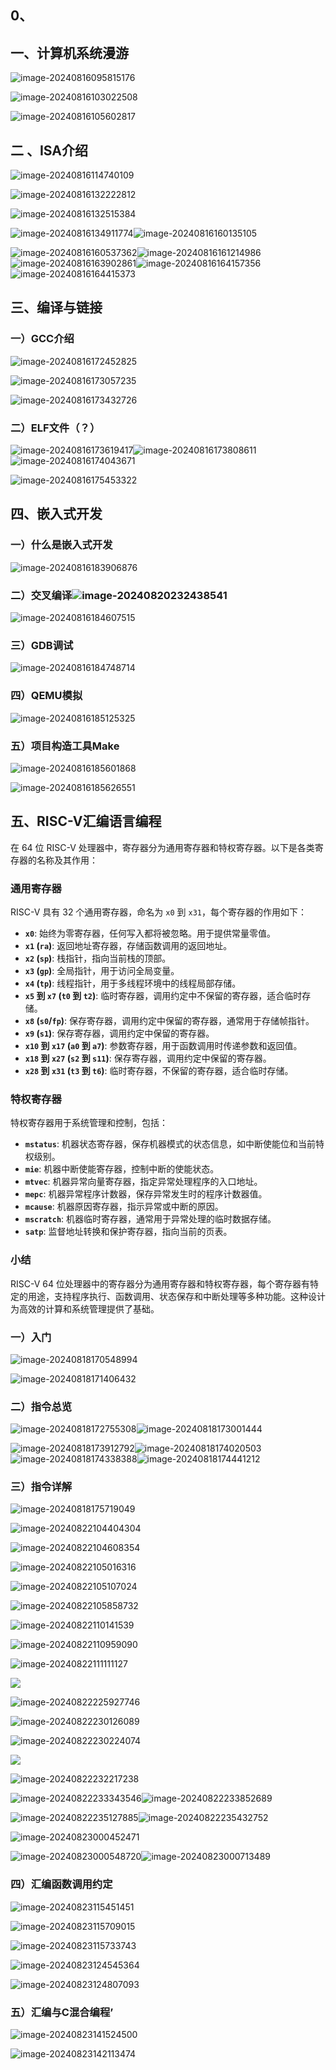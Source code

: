 ## 0、



## 一、计算机系统漫游

![image-20240816095815176](C:\Users\刘佳豪\AppData\Roaming\Typora\typora-user-images\image-20240816095815176.png)

![image-20240816103022508](C:\Users\刘佳豪\AppData\Roaming\Typora\typora-user-images\image-20240816103022508.png)

![image-20240816105602817](C:\Users\刘佳豪\AppData\Roaming\Typora\typora-user-images\image-20240816105602817.png)

## 二 、ISA介绍

![image-20240816114740109](C:\Users\刘佳豪\AppData\Roaming\Typora\typora-user-images\image-20240816114740109.png)

![image-20240816132222812](C:\Users\刘佳豪\AppData\Roaming\Typora\typora-user-images\image-20240816132222812.png)

![image-20240816132515384](C:\Users\刘佳豪\AppData\Roaming\Typora\typora-user-images\image-20240816132515384.png)

![image-20240816134911774](C:\Users\刘佳豪\AppData\Roaming\Typora\typora-user-images\image-20240816134911774.png)![image-20240816160135105](C:\Users\刘佳豪\AppData\Roaming\Typora\typora-user-images\image-20240816160135105.png)

![image-20240816160537362](C:\Users\刘佳豪\AppData\Roaming\Typora\typora-user-images\image-20240816160537362.png)![image-20240816161214986](C:\Users\刘佳豪\AppData\Roaming\Typora\typora-user-images\image-20240816161214986.png)![image-20240816163902861](C:\Users\刘佳豪\AppData\Roaming\Typora\typora-user-images\image-20240816163902861.png)![image-20240816164157356](C:\Users\刘佳豪\AppData\Roaming\Typora\typora-user-images\image-20240816164157356.png)![image-20240816164415373](C:\Users\刘佳豪\AppData\Roaming\Typora\typora-user-images\image-20240816164415373.png)

## 三、编译与链接

### 一）GCC介绍

![image-20240816172452825](C:\Users\刘佳豪\AppData\Roaming\Typora\typora-user-images\image-20240816172452825.png)

![image-20240816173057235](C:\Users\刘佳豪\AppData\Roaming\Typora\typora-user-images\image-20240816173057235.png)

![image-20240816173432726](C:\Users\刘佳豪\AppData\Roaming\Typora\typora-user-images\image-20240816173432726.png)

### 二）ELF文件（？）

![image-20240816173619417](C:\Users\刘佳豪\AppData\Roaming\Typora\typora-user-images\image-20240816173619417.png)![image-20240816173808611](C:\Users\刘佳豪\AppData\Roaming\Typora\typora-user-images\image-20240816173808611.png)![image-20240816174043671](C:\Users\刘佳豪\AppData\Roaming\Typora\typora-user-images\image-20240816174043671.png)

![image-20240816175453322](C:\Users\刘佳豪\AppData\Roaming\Typora\typora-user-images\image-20240816175453322.png)

## 四、嵌入式开发

### 一）什么是嵌入式开发

![image-20240816183906876](C:\Users\刘佳豪\AppData\Roaming\Typora\typora-user-images\image-20240816183906876.png)



### 二）交叉编译![image-20240820232438541](C:\Users\刘佳豪\AppData\Roaming\Typora\typora-user-images\image-20240820232438541.png)

![image-20240816184607515](C:\Users\刘佳豪\AppData\Roaming\Typora\typora-user-images\image-20240816184607515.png)

### 三）GDB调试

![image-20240816184748714](C:\Users\刘佳豪\AppData\Roaming\Typora\typora-user-images\image-20240816184748714.png)

### 四）QEMU模拟

![image-20240816185125325](C:\Users\刘佳豪\AppData\Roaming\Typora\typora-user-images\image-20240816185125325.png)

### 五）项目构造工具Make

![image-20240816185601868](C:\Users\刘佳豪\AppData\Roaming\Typora\typora-user-images\image-20240816185601868.png)

![image-20240816185626551](C:\Users\刘佳豪\AppData\Roaming\Typora\typora-user-images\image-20240816185626551.png)

## 五、RISC-V汇编语言编程

在 64 位 RISC-V 处理器中，寄存器分为通用寄存器和特权寄存器。以下是各类寄存器的名称及其作用：

### 通用寄存器

RISC-V 具有 32 个通用寄存器，命名为 `x0` 到 `x31`，每个寄存器的作用如下：

- **`x0`**: 始终为零寄存器，任何写入都将被忽略。用于提供常量零值。
- **`x1` (`ra`)**: 返回地址寄存器，存储函数调用的返回地址。
- **`x2` (`sp`)**: 栈指针，指向当前栈的顶部。
- **`x3` (`gp`)**: 全局指针，用于访问全局变量。
- **`x4` (`tp`)**: 线程指针，用于多线程环境中的线程局部存储。
- **`x5` 到 `x7` (`t0` 到 `t2`)**: 临时寄存器，调用约定中不保留的寄存器，适合临时存储。
- **`x8` (`s0`/`fp`)**: 保存寄存器，调用约定中保留的寄存器，通常用于存储帧指针。
- **`x9` (`s1`)**: 保存寄存器，调用约定中保留的寄存器。
- **`x10` 到 `x17` (`a0` 到 `a7`)**: 参数寄存器，用于函数调用时传递参数和返回值。
- **`x18` 到 `x27` (`s2` 到 `s11`)**: 保存寄存器，调用约定中保留的寄存器。
- **`x28` 到 `x31` (`t3` 到 `t6`)**: 临时寄存器，不保留的寄存器，适合临时存储。

### 特权寄存器

特权寄存器用于系统管理和控制，包括：

- **`mstatus`**: 机器状态寄存器，保存机器模式的状态信息，如中断使能位和当前特权级别。
- **`mie`**: 机器中断使能寄存器，控制中断的使能状态。
- **`mtvec`**: 机器异常向量寄存器，指定异常处理程序的入口地址。
- **`mepc`**: 机器异常程序计数器，保存异常发生时的程序计数器值。
- **`mcause`**: 机器原因寄存器，指示异常或中断的原因。
- **`mscratch`**: 机器临时寄存器，通常用于异常处理的临时数据存储。
- **`satp`**: 监督地址转换和保护寄存器，指向当前的页表。

### 小结

RISC-V 64 位处理器中的寄存器分为通用寄存器和特权寄存器，每个寄存器有特定的用途，支持程序执行、函数调用、状态保存和中断处理等多种功能。这种设计为高效的计算和系统管理提供了基础。

### 一）入门

![image-20240818170548994](C:\Users\刘佳豪\AppData\Roaming\Typora\typora-user-images\image-20240818170548994.png)

![image-20240818171406432](C:\Users\刘佳豪\AppData\Roaming\Typora\typora-user-images\image-20240818171406432.png)

### 二）指令总览

![image-20240818172755308](C:\Users\刘佳豪\AppData\Roaming\Typora\typora-user-images\image-20240818172755308.png)![image-20240818173001444](C:\Users\刘佳豪\AppData\Roaming\Typora\typora-user-images\image-20240818173001444.png)

![image-20240818173912792](C:\Users\刘佳豪\AppData\Roaming\Typora\typora-user-images\image-20240818173912792.png)![image-20240818174020503](C:\Users\刘佳豪\AppData\Roaming\Typora\typora-user-images\image-20240818174020503.png)![image-20240818174338388](C:\Users\刘佳豪\AppData\Roaming\Typora\typora-user-images\image-20240818174338388.png)![image-20240818174441212](C:\Users\刘佳豪\AppData\Roaming\Typora\typora-user-images\image-20240818174441212.png)

### 三）指令详解

![image-20240818175719049](C:\Users\刘佳豪\AppData\Roaming\Typora\typora-user-images\image-20240818175719049.png)

![image-20240822104404304](C:\Users\刘佳豪\AppData\Roaming\Typora\typora-user-images\image-20240822104404304.png)

![image-20240822104608354](C:\Users\刘佳豪\AppData\Roaming\Typora\typora-user-images\image-20240822104608354.png)

![image-20240822105016316](C:\Users\刘佳豪\AppData\Roaming\Typora\typora-user-images\image-20240822105016316.png)

![image-20240822105107024](C:\Users\刘佳豪\AppData\Roaming\Typora\typora-user-images\image-20240822105107024.png)

 ![image-20240822105858732](C:\Users\刘佳豪\AppData\Roaming\Typora\typora-user-images\image-20240822105858732.png)

![image-20240822110141539](C:\Users\刘佳豪\AppData\Roaming\Typora\typora-user-images\image-20240822110141539.png)

![image-20240822110959090](C:\Users\刘佳豪\AppData\Roaming\Typora\typora-user-images\image-20240822110959090.png)

![image-20240822111111127](C:\Users\刘佳豪\AppData\Roaming\Typora\typora-user-images\image-20240822111111127.png)

![](C:\Users\刘佳豪\AppData\Roaming\Typora\typora-user-images\image-20240822225619227.png)

![image-20240822225927746](C:\Users\刘佳豪\AppData\Roaming\Typora\typora-user-images\image-20240822225927746.png)



![image-20240822230126089](C:\Users\刘佳豪\AppData\Roaming\Typora\typora-user-images\image-20240822230209880.png)

![image-20240822230224074](C:\Users\刘佳豪\AppData\Roaming\Typora\typora-user-images\image-20240822230224074.png)

![](C:\Users\刘佳豪\AppData\Roaming\Typora\typora-user-images\image-20240822231741916.png)

![image-20240822232217238](C:\Users\刘佳豪\AppData\Roaming\Typora\typora-user-images\image-20240822232217238.png)

![image-20240822233343546](C:\Users\刘佳豪\AppData\Roaming\Typora\typora-user-images\image-20240822233343546.png)![image-20240822233852689](C:\Users\刘佳豪\AppData\Roaming\Typora\typora-user-images\image-20240822233852689.png)

![image-20240822235127885](C:\Users\刘佳豪\AppData\Roaming\Typora\typora-user-images\image-20240822235127885.png)![image-20240822235432752](C:\Users\刘佳豪\AppData\Roaming\Typora\typora-user-images\image-20240822235432752.png)

![image-20240823000452471](C:\Users\刘佳豪\AppData\Roaming\Typora\typora-user-images\image-20240823000452471.png)

![image-20240823000548720](C:\Users\刘佳豪\AppData\Roaming\Typora\typora-user-images\image-20240823000548720.png)![image-20240823000713489](C:\Users\刘佳豪\AppData\Roaming\Typora\typora-user-images\image-20240823000713489.png)

### 四）汇编函数调用约定

![image-20240823115451451](C:\Users\刘佳豪\AppData\Roaming\Typora\typora-user-images\image-20240823115451451.png)

![image-20240823115709015](C:\Users\刘佳豪\AppData\Roaming\Typora\typora-user-images\image-20240823115709015.png)

![image-20240823115733743](C:\Users\刘佳豪\AppData\Roaming\Typora\typora-user-images\image-20240823115733743.png)

![image-20240823124545364](C:\Users\刘佳豪\AppData\Roaming\Typora\typora-user-images\image-20240823124545364.png)

![image-20240823124807093](C:\Users\刘佳豪\AppData\Roaming\Typora\typora-user-images\image-20240823124807093.png)

### 五）汇编与C混合编程’

![image-20240823141524500](C:\Users\刘佳豪\AppData\Roaming\Typora\typora-user-images\image-20240823141524500.png)

![image-20240823142113474](C:\Users\刘佳豪\AppData\Roaming\Typora\typora-user-images\image-20240823142113474.png)
